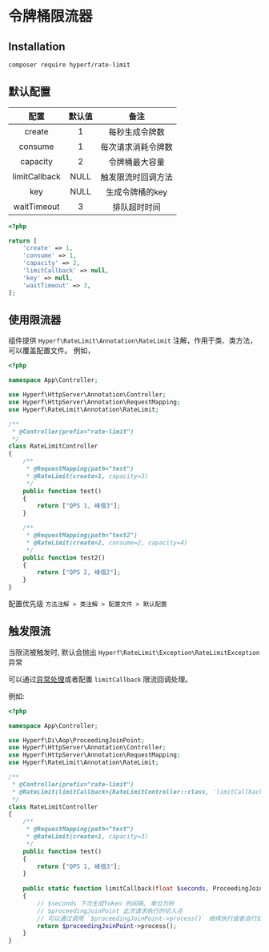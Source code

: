 # 令牌桶限流器

## Installation

```bash
composer require hyperf/rate-limit
```
## 默认配置

|  配置          | 默认值 |         备注        |
|:--------------:|:------:|:-------------------:|
| create         | 1      | 每秒生成令牌数      |
| consume        | 1      | 每次请求消耗令牌数  |
| capacity       | 2      | 令牌桶最大容量      |
| limitCallback  | NULL   | 触发限流时回调方法  |
| key            | NULL   | 生成令牌桶的key     |
| waitTimeout    | 3      | 排队超时时间        |

```php
<?php

return [
    'create' => 1,
    'consume' => 1,
    'capacity' => 2,
    'limitCallback' => null,
    'key' => null,
    'waitTimeout' => 3,
];
```

## 使用限流器

组件提供 `Hyperf\RateLimit\Annotation\RateLimit` 注解，作用于类、类方法，可以覆盖配置文件。 例如，

```php
<?php

namespace App\Controller;

use Hyperf\HttpServer\Annotation\Controller;
use Hyperf\HttpServer\Annotation\RequestMapping;
use Hyperf\RateLimit\Annotation\RateLimit;

/**
 * @Controller(prefix="rate-limit")
 */
class RateLimitController
{
    /**
     * @RequestMapping(path="test")
     * @RateLimit(create=1, capacity=3)
     */
    public function test()
    {
        return ["QPS 1, 峰值3"];
    }

    /**
     * @RequestMapping(path="test2")
     * @RateLimit(create=2, consume=2, capacity=4)
     */
    public function test2()
    {
        return ["QPS 2, 峰值2"];
    }
}
``` 
配置优先级 `方法注解 > 类注解 > 配置文件 > 默认配置`

## 触发限流
当限流被触发时, 默认会抛出 `Hyperf\RateLimit\Exception\RateLimitException` 异常

可以通过[异常处理](zh-cn/exception-handler.md)或者配置 `limitCallback` 限流回调处理。

例如:
```php
<?php

namespace App\Controller;

use Hyperf\Di\Aop\ProceedingJoinPoint;
use Hyperf\HttpServer\Annotation\Controller;
use Hyperf\HttpServer\Annotation\RequestMapping;
use Hyperf\RateLimit\Annotation\RateLimit;

/**
 * @Controller(prefix="rate-limit")
 * @RateLimit(limitCallback={RateLimitController::class, 'limitCallback'})
 */
class RateLimitController
{
    /**
     * @RequestMapping(path="test")
     * @RateLimit(create=1, capacity=3)
     */
    public function test()
    {
        return ["QPS 1, 峰值3"];
    }
    
    public static function limitCallback(float $seconds, ProceedingJoinPoint $proceedingJoinPoint)
    {
        // $seconds 下次生成Token 的间隔, 单位为秒
        // $proceedingJoinPoint 此次请求执行的切入点
        // 可以通过调用 `$proceedingJoinPoint->process()` 继续执行或者自行处理
        return $proceedingJoinPoint->process();
    }
}
```